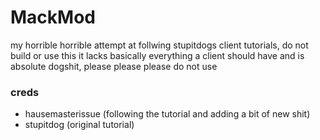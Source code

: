 # MackMod
my horrible horrible attempt at follwing stupitdogs client tutorials, do not build or use this it lacks basically everything a client should have and is absolute dogshit, please please please do not use

### creds
- hausemasterissue (following the tutorial and adding a bit of new shit)
- stupitdog (original tutorial)

